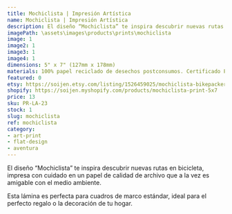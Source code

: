 ```yaml
---
title: Mochiclista | Impresión Artística
name: Mochiclista | Impresión Artística
description: El diseño “Mochiclista” te inspira descubrir nuevas rutas en bicicleta, impresa con cuidado en un papel de calidad de archivo que a la vez es amigable con el medio ambiente.
imagePath: \assets\images\products\prints\mochiclista
image: 1
image2: 1
image3: 1
image4: 1
dimensions: 5" x 7" (127mm x 178mm)
materials: 100% papel reciclado de desechos postconsumos. Certificado FSC.
featured: 0
etsy: https://soijen.etsy.com/listing/1526459025/mochiclista-bikepacker-print-thick?utm_source=Copy&utm_medium=ListingManager&utm_campaign=Share&utm_term=so.lmsm&share_time=1695260428694
shopify: https://soijen.myshopify.com/products/mochiclista-print-5x7
price: 13
sku: PR-LA-23
stock: 1
slug: mochiclista
ref: mochiclista
category:
- art-print
- flat-design
- aventura
---
```

El diseño “Mochiclista” te inspira descubrir nuevas rutas en bicicleta, impresa con cuidado en un papel de calidad de archivo que a la vez es amigable con el medio ambiente.

Esta lámina es perfecta para cuadros de marco estándar, ideal para el perfecto regalo o la decoración de tu hogar.
